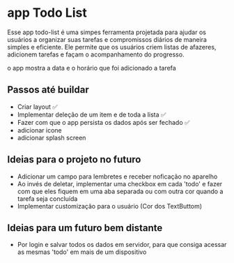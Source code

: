 # app Todo List

Esse app todo-list é uma simpes ferramenta projetada para ajudar os usuários a organizar suas tarefas e compromissos diários de maneira simples e eficiente. Ele permite que os usuários criem listas de afazeres, adicionem tarefas e façam o acompanhamento do progresso.

o app mostra a data e o horário que foi adicionado a tarefa

## Passos até buildar
- Criar layout :white_check_mark:
- Implementar deleção de um item e de toda a lista :white_check_mark:
- Fazer com que o app persista os dados após ser fechado :white_check_mark:
- adicionar icone
- adicionar splash screen

## Ideias para o projeto no futuro
- Adicionar um campo para lembretes e receber noficação no aparelho
- Ao invés de deletar, implementar uma checkbox em cada 'todo' e fazer com que eles fiquem em uma aba separada ou com outra cor quando a tarefa seja concluída
- Implementar customização para o usuário (Cor dos TextButtom)





## Ideias para um futuro bem distante
- Por login e salvar todos os dados em servidor, para que consiga acessar as mesmas 'todo' em mais de um dispositivo 


